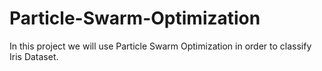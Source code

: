 # Particle-Swarm-Optimization
In this project we will use Particle Swarm Optimization in order to classify Iris Dataset.
